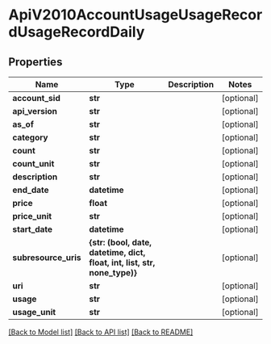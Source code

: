 # ApiV2010AccountUsageUsageRecordUsageRecordDaily

## Properties
Name | Type | Description | Notes
------------ | ------------- | ------------- | -------------
**account_sid** | **str** |  | [optional] 
**api_version** | **str** |  | [optional] 
**as_of** | **str** |  | [optional] 
**category** | **str** |  | [optional] 
**count** | **str** |  | [optional] 
**count_unit** | **str** |  | [optional] 
**description** | **str** |  | [optional] 
**end_date** | **datetime** |  | [optional] 
**price** | **float** |  | [optional] 
**price_unit** | **str** |  | [optional] 
**start_date** | **datetime** |  | [optional] 
**subresource_uris** | **{str: (bool, date, datetime, dict, float, int, list, str, none_type)}** |  | [optional] 
**uri** | **str** |  | [optional] 
**usage** | **str** |  | [optional] 
**usage_unit** | **str** |  | [optional] 

[[Back to Model list]](../README.md#documentation-for-models) [[Back to API list]](../README.md#documentation-for-api-endpoints) [[Back to README]](../README.md)


